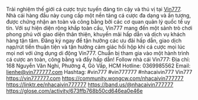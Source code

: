 Trải nghiệm thế giới cá cược trực tuyến đáng tin cậy và thú vị tại [Vin777](https://vin777777.com
). Nhà cái hàng đầu này cung cấp một nền tảng cá cược đa dạng và ấn tượng, được chứng nhận an toàn và công bằng bởi các cơ quan quản lý quốc tế uy tín. Với sự hiện diện rộng khắp toàn cầu, Vin777 mang đến một sảnh trò chơi phong phú với giao diện thân thiện, khuyến mãi hấp dẫn và dịch vụ khách hàng tận tâm. Đăng ký ngay để tận hưởng các ưu đãi hấp dẫn, giao dịch nạp/rút tiền thuận tiện và tận hưởng cảm giác hồi hộp khi cá cược mọi lúc mọi nơi với ứng dụng di động Vin777. Chuẩn bị tham gia vào một hành trình cá cược an toàn, công bằng và đầy hấp dẫn!
Follow nhà cái Vin777:
Địa chỉ: 168 Nguyễn Văn Nghi, Phường 4, Gò Vấp, HCM
Hotline: 0369985562
Email: lienhe@vin777777.com
Hashtag: #vin777 #vin777777 #nhacaivin777
Vin777
https://vin777777.com
https://community.wongcw.com/nhacaivin777777
https://linktr.ee/nhacaivin777777
https://band.us/@nhacaivin777777
https://glose.com/activity/673ffb768b50cd646ea0e46e